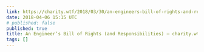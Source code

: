 ```yaml
---
link: https://charity.wtf/2018/03/30/an-engineers-bill-of-rights-and-responsibilities/
date: 2018-04-06 15:15 UTC
# published: false
published: true
title: An Engineer’s Bill of Rights (and Responsibilities) – charity.wtf
tags: []
---
```



